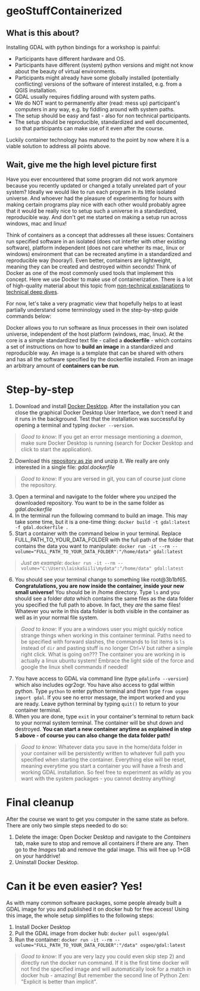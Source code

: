 # geoStuffContainerized

## What is this about?
Installing GDAL with python bindings for a workshop is painful:
- Participants have different hardware and OS.
- Participants have different (system) python versions and might not know about the beauty of virtual environments.
- Participants might already have some globally installed (potentially conflicting) versions of the software of interest installed, e.g. from a QGIS installation.
- GDAL usually requires fiddling around with system paths.
- We do NOT want to permanently alter (read: mess up) participant's computers in any way, e.g. by fiddling around with system paths.
- The setup should be easy and fast - also for non technical participants.
- The setup should be reproducible, standardized and well documented, so that participants can make use of it even after the course.

Luckily container technology has matured to the point by now where it is a viable solution to address all points above.

## Wait, give me the high level picture first
Have you ever encountered that some program did not work anymore because you recently updated or changed a totally unrelated part of your system? Ideally we would like to run each program in its little isolated universe. And whoever had the pleasure of experimenting for hours with making certain programs play nice with each other would probably agree that it would be really nice to setup such a universe in a standardized, reproducible way. And don't get me started on making a setup run across windows, mac and linux!

Think of containers as a concept that addresses all these issues: Containers run specified software in an isolated (does not interfer with other existing software), platform independent (does not care whether its mac, linux or windows) environment that can be recreated anytime in a standardized and reproducible way (hooray!). Even better, containers are lightweight, meaning they can be created and destroyed within seconds! Think of Docker as one of the most commonly used tools that implement this concept. Here we use Docker to make use of containerization. There is a lot of high-quality material about this topic from [non-technical explanations](https://enterprisersproject.com/article/2018/8/how-explain-containers-plain-english) to [technical deep dives](https://www.freecodecamp.org/news/demystifying-containers-101-a-deep-dive-into-container-technology-for-beginners-d7b60d8511c1/).

For now, let's take a very pragmatic view that hopefully helps to at least partially understand some terminology used in the step-by-step guide commands below:

Docker allows you to run software as linux processes in their own isolated universe, independent of the host platform (windows, mac, linux). At the core is a simple standardized text file - called a __dockerfile__ - which contains a set of instructions on how to __build an image__ in a standardized and reproducible way. An image is a template that can be shared with others and has all the software specified by the dockerfile installed. From an image an arbitrary amount of __containers can be run__.

# Step-by-step
1. Download and install [Docker Desktop](https://www.docker.com/products/docker-desktop). After the installation you can close the graphical Docker Desktop User Interface, we don't need it and it runs in the background. Test that the installation was successful by opening a terminal and typing ```docker --version```.
> _Good to know_: If you get an error message mentioning a _daemon_, make sure Docker Desktop is running (search for Docker Desktop and click to start the application).
2. Download this [repository as zip](https://github.com/laiskaSiili/geoStuffContainerized/archive/refs/heads/main.zip) and unzip it. We really are only interested in a single file: _gdal.dockerfile_
> _Good to know_: If you are versed in git, you can of course just clone the repository.
3. Open a terminal and navigate to the folder where you unziped the downloaded repository. You want to be in the same folder as _gdal.dockerfile_
4. In the terminal run the following command to build an image. This may take some time, but it is a one-time thing:
```docker build -t gdal:latest -f gdal.dockerfile .```
5. Start a container with the command below in your terminal. Replace FULL_PATH_TO_YOUR_DATA_FOLDER with the full path of the folder that contains the data you want to manipulate:
```docker run -it --rm --volume="FULL_PATH_TO_YOUR_DATA_FOLDER":"/home/data" gdal:latest```
> _Just an example_: ```docker run -it --rm --volume="C:\Users\laiskaSiili\mydata":"/home/data" gdal:latest```
6. You should see your terminal change to something like root@3b1bf65. __Congratulations, you are now inside the container, inside your new small universe!__ You should be in /home directory. Type ```ls``` and you should see a folder _data_ which contains the same files as the data folder you specified the full path to above. In fact, they _are_ the same files! Whatever you write in this data folder is both visible in the container as well as in your normal file system.
> _Good to know_: If you are a windows user you might quickly notice strange things when working in this container terminal. Paths need to be specified with forward slashes, the commands to list items is ```ls``` instead of ```dir``` and pasting stuff is no longer Ctrl+V but rather a simple right click. What is going on??? The container you are working in is actually a linux ubuntu system! Embrace the light side of the force and google the linux shell commands if needed!
7. You have access to GDAL via command line (type ```gdalinfo --version```) which also includes ogr2ogr. You have also access to gdal within python. Type ```python``` to enter python terminal and then type ```from osgeo import gdal```. If you see no error message, the import worked and you are ready. Leave python terminal by typing ```quit()``` to return to your container terminal.
8. When you are done, type ```exit``` in your container's terminal to return back to your normal system terminal. The container will be shut down and destroyed. __You can start a new container anytime as explained in step 5 above - of course you can also change the data folder path!__
> _Good to know_: Whatever data you save in the home/data folder in your container will be persistently written to whatever full path you specified when starting the container. Everything else will be reset, meaning everytime you start a container you will have a fresh and working GDAL installation. So feel free to experiment as wildly as you want with the system packages - you cannot destroy anything!

# Final cleanup
After the course we want to get you computer in the same state as before. There are only two simple steps needed to do so:
1. Delete the image: Open Docker Desktop and navigate to the _Containers_ tab, make sure to stop and remove all containers if there are any. Then go to the _Images_ tab and remove the gdal image. This will free up 1+GB on your harddrive!
2. Uninstall Docker Desktop.

# Can it be even easier? Yes!
As with many common software packages, some people already built a GDAL image for you and published it on docker hub for free access! Using this image, the whole setup simplifies to the following steps:
1. Install Docker Desktop
2. Pull the GDAL image from docker hub: ```docker pull osgeo/gdal```
3. Run the container: ```docker run -it --rm --volume="FULL_PATH_TO_YOUR_DATA_FOLDER":"/data" osgeo/gdal:latest```
> _Good to know_: If you are very lazy you could even skip step 2) and directly run the docker run command. If it is the first time docker will not find the specified image and will automatically look for a match in docker hub - amazing! But remember the second line of Python Zen: "Explicit is better than implicit".